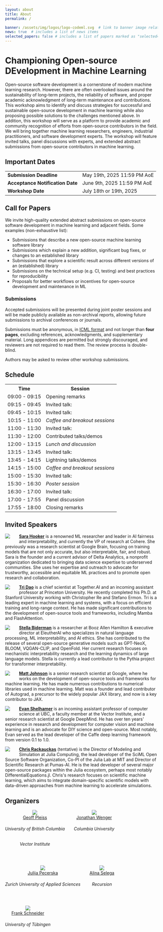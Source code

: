 ```yaml
---
layout: about
title: About
permalink: /

banner: /assets/img/logos/logo-codeml.svg  # link to banner image relative to root
news: true  # includes a list of news items
selected_papers: false # includes a list of papers marked as "selected={true}"
---
```


# Championing Open-source DEvelopment in Machine Learning

Open-source software development is a cornerstone of modern machine learning research.
However, there are often overlooked issues around the
sustainability of long-term projects, the reliability of software,
and proper academic acknowledgment of long-term maintenance and contributions.
This workshop aims to identify and discuss strategies for successful and sustainable open-source development
in machine learning while also proposing possible solutions to the challenges mentioned above.
In addition, this workshop will serve as a platform to provide
academic and community recognition of efforts from open-source contributors in the field.
We will bring together machine learning researchers, engineers,
industrial practitioners, and software development experts.
The workshop will feature invited talks, panel discussions with experts,
and extended abstract submissions from open-source contributors in machine learning.


## Important Dates

<div>
<table>
    <tbody>
    <tr>
        <td><b>Submission Deadline</b></td>
        <td>May 19th, 2025 11:59 PM AoE</td>
    </tr>
    <tr>
        <td><b>Acceptance Notification Date</b></td>
        <td>June 9th, 2025 11:59 PM AoE</td>
    </tr>
    <tr>
        <td><b>Workshop Date</b></td>
        <td>July 18th or 19th, 2025</td>
    </tr>
    </tbody>
</table>
</div>

## Call for Papers

We invite high-quality extended abstract submissions on open-source software development in machine learning and adjacent fields. Some examples (non-exhaustive list): 

- Submissions that describe a new open-source machine learning software library 
- Submissions which explain a new addition, significant bug fixes, or changes to an established library
- Submissions that explore a scientific result across different versions of an (established) library
- Submissions on the technical setup (e.g. CI, testing) and best practices for reproducibility
- Proposals for better workflows or incentives for open-source development and maintenance in ML
<!-- - Proposals for workshops or events on how to build a community around software -->

### Submissions

Accepted submissions will be presented during joint poster sessions and will be made publicly available as non-archival reports, allowing future submissions to archival conferences or journals. 

Submissions must be anonymous, in <span style="color:#3a92d6;font-weight:400;"><a href="https://icml.cc/Conferences/2025/AuthorInstructions">ICML format</a></span> and not longer than **four pages**, excluding references, acknowledgments, and supplementary material. Long appendices are permitted but strongly discouraged, and reviewers are not required to read them. The review process is double-blind.

<!-- Please note that we do not accept submissions that have previously been published elsewhere or will be presented at the main ICML conference. -->

<!-- We also welcome submissions of recently published work that is strongly within the scope of the workshop (with proper formatting). We encourage the authors of such submissions to focus on accessibility to the wider NeurIPS community while distilling their work into an extended abstract.  -->

Authors may be asked to review other workshop submissions. 

## Schedule

<table>
<tr><th>Time</th><th>Session</th></tr>
<tr><td>09:00 - 09:15</td><td>Opening remarks</td></tr>
<tr><td>09:15 - 09:45</td><td>Invited talk: <!--<a href="#sara-hooker">Sara Hooker</a></!--></td></tr>
<tr><td>09:45 - 10:15</td><td>Invited talk: <!--<a href="#max-balandat">Max Balandat</a></!--></td></tr>
<tr><td>10:15 - 11:00</td><td><em>Coffee and breakout sessions</em></td></tr>
<tr><td>11:00 - 11:30</td><td>Invited talk: <!--<a href="#tri-dao">Tri Dao</a></!--></td></tr>
<tr><td>11:30 - 12:00</td><td>Contributed talks/demos</td></tr>
<tr><td>12:00 - 13:15</td><td><em>Lunch and discussion</em></td></tr>
<tr><td>13:15 - 13:45</td><td>Invited talk: <!--<a href="#stella-biderman">Stella Biderman</a></!--></td></tr>
<tr><td>13:45 - 14:15</td><td>Lightning talks/demos</td></tr>
<tr><td>14:15 - 15:00</td><td><em>Coffee and breakout sessions</em></td></tr>
<tr><td>15:00 - 15:30</td><td>Invited talk: <!--<a href="#paige-bailey">Paige Bailey</a></!--></td></tr>
<tr><td>15:30 - 16:30</td><td><em>Poster session</em></td></tr>
<tr><td>16:30 - 17:00</td><td>Invited talk: <!--<a href="#matt-johnson">Matt Johnson</a></!--></td></tr>
<tr><td>17:00 - 17:55</td><td>Panel discussion</td></tr>
<tr><td>17:55 - 18:00</td><td>Closing remarks</td></tr>
</table>


## Invited Speakers

<!-- <div class="row" id="paige-bailey">
  <div class="col-md-12">
    <img class="speaker-pic" style="float:left;margin-right:30px;margin-bottom:15px" src="{{ "/assets/img/people/paige_bailey.jpg" | prepend:site.baseurl }}">
    <p><a href="https://webpaige.dev/"><b>Paige Bailey</b></a>
    is a distinguished ML engineer and product manager with extensive experience leading teams at tech giants such as Microsoft and Google.
    She is passionate about forging a path toward efficient human-computer collaboration and improving the accessibility of ML tools.
    She has contributed significantly to the development of open-source tools, including TensorFlow.
    Paige is also an advocate for diversity in tech, actively promoting initiatives to support underrepresented groups in STEM.</p>
  </div>
</div>

<div class="row" id="max-balandat">
  <div class="col-md-12">
    <img class="speaker-pic" style="float:left;margin-right:30px;margin-bottom:15px" src="{{ "/assets/img/people/max_balandat.jpeg" | prepend:site.baseurl }}">
    <p><a href="https://www.linkedin.com/in/maximilian-balandat-b5843946/"><b>Max Balandat</b></a>
    is a leading researcher in Bayesian optimization and ML, currently advancing the field through his work at Meta.
    He founded and currently maintains BoTorch and Ax, the leading libraries for Bayesian optimization and experimental design.
    Max's research focuses on making complex optimization techniques more accessible and applicable to real-world problems in various fields including econometrics and treatment optimization.</p>
  </div>
</div>
</div> -->

<div class="row" id="sara-hooker">
  <div class="col-md-12">
    <img class="speaker-pic" style="float:left;margin-right:30px;margin-bottom:15px" src="{{ "/assets/img/people/sara_hooker.jpeg" | prepend:site.baseurl }}">
    <p><a href="https://www.sarahooker.me/"><b>Sara Hooker</b></a>
    is a renowned ML researcher and leader in AI fairness and interpretability, and currently the VP of research at Cohere.
    She previously was a research scientist at Google Brain, focusing on training models that are not only accurate, but also interpretable, fair, and robust.
    Sara is the founder and a current advisor of Delta Analytics, a nonprofit organization dedicated to bringing data science expertise to underserved communities.
    She uses her expertise and outreach to advocate for trustworthy, accessible and equitable ML practices and to promote open research and collaboration.</p>
  </div>
</div>

<div class="row" id="tri-dao">
  <div class="col-md-12">
    <img class="speaker-pic" style="float:left;margin-right:30px;margin-bottom:15px" src="{{ "/assets/img/people/tri_dao.jpeg" | prepend:site.baseurl }}">
    <p><a href="https://tridao.me/"><b>Tri Dao</b></a>
    is a chief scientist at Together.AI and an incoming assistant professor at Princeton University.
    He recently completed his Ph.D. at Stanford University working with
    Christopher Re and Stefano Ermon.
    Tri is a leading expert in machine learning and systems, with a focus on efficient training and long-range context.
    He has made significant contributions to the development of open-source tools and frameworks, including Mamba and FlashAttention.</p>
  </div>
</div>

<div class="row" id="stella-biderman">
  <div class="col-md-12">
    <img class="speaker-pic" style="float:left;margin-right:30px;margin-bottom:15px" src="{{ "/assets/img/people/stella_biderman.png" | prepend:site.baseurl }}">
    <p><a href="https://www.stellabiderman.com/"><b>Stella Biderman</b></a>
    is a researcher at Booz Allen Hamilton & executive director at EleutherAI who
    specializes in natural language processing, ML interpretability, and AI
    ethics.
    She has contributed to the release of several open-source generative models
    such as GPT-NeoX, BLOOM, VQGAN-CLIP, and OpenFold.
    Her current research focuses on mechanistic interpretability research
    and the learning dynamics of large language models.
    Stella is currently a lead contributor to the Pythia project for transformer interpretability.</p>
  </div>
</div>

<div class="row" id="matt-johnson">
  <div class="col-md-12">
    <img class="speaker-pic" style="float:left;margin-right:30px;margin-bottom:15px" src="{{ "/assets/img/people/matt_johnson.jpg" | prepend:site.baseurl }}">
    <p><a href="https://github.com/mattjj"><b>Matt Johnson</b></a>
    is a senior research scientist at Google, where he works on the development of open-source tools and frameworks for machine learning.
    He has made numerous contributions to numerical libraries used in machine learning.
    Matt was a founder and lead contributor of Autograd, a precursor to the widely popular JAX library, and now is a key contributor to JAX.</p>
  </div>
</div>


<div class="row" id="evan-shelhamer">
  <div class="col-md-12">
    <img class="speaker-pic" style="float:left;margin-right:30px;margin-bottom:15px" src="{{ "/assets/img/people/evan_shelhamer.jpg" | prepend:site.baseurl }}">
    <p><a href="http://imaginarynumber.net/"><b>Evan Shelhamer</b></a>
    is an incoming assistant professor of computer science at UBC, a faculty member at the Vector Institute, and a senior research scientist at Google DeepMind. 
    He has over ten years' experience in research and development for computer vision and machine learning and is an advocate for DIY science and open-source.
    Most notably, Evan served as the lead developer of the Caffe deep learning framework from version 0.1 to 1.0.
   </p>
  </div>
</div>

<div class="row" id="chris-rackauckas">
  <div class="col-md-12">
    <img class="speaker-pic" style="float:left;margin-right:30px;margin-bottom:15px" src="{{ "/assets/img/people/chris_rackauckas.jpg" | prepend:site.baseurl }}">
    <p><a href="https://chrisrackauckas.com/"><b>Chris Rackauckas</b></a> (tentative)
   is the Director of Modeling and Simulation at Julia Computing, the lead developer of the SciML Open Source Software Organization, Co-PI of the Julia Lab at MIT 
   and Director of Scientific Research at Pumas-AI. He is the lead developer of several major open-source packages within the Julia ecosystem, perhaps most notably
   DifferentialEquations.jl. Chris's research focuses on scientific machine learning, which aims to integrate domain-specific scientific models with data-driven approaches
   from machine learning to accelerate simulations.
   </p>
  </div>
</div>

## Organizers

<div class="organizers" style="  display: flex;  flex-wrap: wrap;  text-align: center;  gap: 30px;">

 <div class="col-xs-3">
    <a href="https://geoffpleiss.com/">
      <img class="people-pic" src="{{ "/assets/img/people/geoff_pleiss.jpg" | prepend:site.baseurl }}">
    </a>
    <div class="people-name">
      <a href="https://geoffpleiss.com/">Geoff Pleiss</a>
      <h6>University of British Columbia</h6>
      <h6>Vector Institute</h6>
    </div>
  </div>

  <div class="col-xs-3">
    <a href="https://jonathanwenger.netlify.app/">
      <img class="people-pic" src="{{ "/assets/img/people/jonathan_wenger.jpg" | prepend:site.baseurl }}">
    </a>
    <div class="people-name">
      <a href="https://jonathanwenger.netlify.app/">Jonathan Wenger</a>
      <h6>Columbia University</h6>
    </div>
  </div>

  <div class="col-xs-3">
    <a href="https://www.zhaw.ch/en/about-us/person/pece/">
      <img class="people-pic" src="{{ "/assets/img/people/julija_pecerska.jpg" | prepend:site.baseurl }}">
    </a>
    <div class="people-name">
      <a href="https://www.zhaw.ch/en/about-us/person/pece/">Julija Pecerska</a>
      <h6>Zurich University of Applied Sciences</h6>
    </div>
  </div>

  <div class="col-xs-3">
    <a href="https://alinaselega.github.io/">
      <img class="people-pic" src="{{ "/assets/img/people/alina_selega.png" | prepend:site.baseurl }}">
    </a>
    <div class="people-name">
      <a href="https://alinaselega.github.io/">Alina Selega</a>
      <h6>Recursion</h6>
      <!-- <h6>Vector Institute</h6> -->
    </div>
  </div>

  <div class="col-xs-3">
    <a href="https://fsschneider.github.io">
      <img class="people-pic" src="{{ "/assets/img/people/frank_schneider.jpg" | prepend:site.baseurl }}">
    </a>
    <div class="people-name">
      <a href="https://fsschneider.github.io">Frank Schneider</a>
      <h6>University of Tübingen</h6>
    </div>
  </div>

</div>